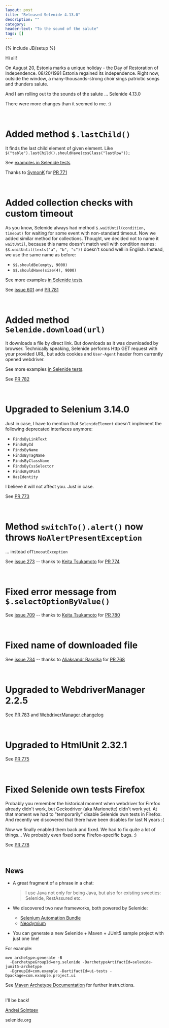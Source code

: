 ```yaml
---
layout: post
title: "Released Selenide 4.13.0"
description: ""
category:
header-text: "To the sound of the salute"
tags: []
---
```

{% include JB/setup %}

Hi all!

On August 20, Estonia marks a unique holiday - the Day of Restoration of Independence. 08/20/1991 Estonia regained its independence.
Right now, outside the window, a many-thousands-strong choir sings patriotic songs and thunders salute.

And I am rolling out to the sounds of the salute ... Selenide 4.13.0

There were more changes than it seemed to me. :)

<br>

# Added method `$.lastChild()`

It finds the last child element of given element. Like `$("table").lastChild().shouldHave(cssClass("lastRow"));`

See [examples in Selenide tests](https://github.com/selenide/selenide/blob/master/src/test/java/integration/LastChildTest.java)

Thanks to [SymonK](https://github.com/symonk) for [PR 771](https://github.com/selenide/selenide/pull/771)

<br>

# Added collection checks with custom timeout 

As you know, Selenide always had method `$.waitUntil(condition, timeout)` for waiting for some event with non-standard timeout. 
Now we added similar method for collections.
Thought, we decided not to name it `waitUntil`, because this name doesn't match well with condition names: 
`$$.waitUntil(texts("a", "b", "c"))` doesn't sound well in English. Instead, we use the same name as before:

* `$$.shouldBe(empty, 9000)`
* `$$.shouldHave(size(4), 9000)`

See more examples [in Selenide tests](https://github.com/selenide/selenide/blob/master/statics/src/test/java/integration/CollectionWaitTest.java).

See [issue 601](https://github.com/selenide/selenide/issues/601) and [PR 781](https://github.com/selenide/selenide/pull/781)

<br>

# Added method `Selenide.download(url)`

It downloads a file by direct link. But downloads as it was downloaded by browser.
Technically speaking, Selenide performs Http GET request with your provided URL, but adds cookies and `User-Agent` header from currently opened webdriver.

See more examples [in Selenide tests](https://github.com/selenide/selenide/blob/master/statics/src/test/java/integration/DirectFileDownloadTest.java).

See [PR 782](https://github.com/selenide/selenide/pull/782) 

<br>

# Upgraded to Selenium 3.14.0

Just in case, I have to mention that `SelenideElement` doesn't implement the following deprecated interfaces anymore:
* `FindsByLinkText`
* `FindsById`
* `FindsByName`
* `FindsByTagName`
* `FindsByClassName`
* `FindsByCssSelector`
* `FindsByXPath`
* `HasIdentity`

I believe it will not affect you. Just in case.

See [PR 773](https://github.com/selenide/selenide/pull/773)

<br>

# Method `switchTo().alert()` now throws `NoAlertPresentException`
... instead of`TimeoutException`

See [issue 273](https://github.com/selenide/selenide/issues/273)  --  thanks to [Keita Tsukamoto](https://github.com/tsukakei) for [PR 774](https://github.com/selenide/selenide/pull/774)

<br>

# Fixed error message from `$.selectOptionByValue()`

See [issue 709](https://github.com/selenide/selenide/issues/709)  --  thanks to [Keita Tsukamoto](https://github.com/tsukakei) for [PR 780](https://github.com/selenide/selenide/pull/780)

<br>

# Fixed name of downloaded file

See [issue 734](https://github.com/selenide/selenide/issues/734)  --  thanks to [Aliaksandr Rasolka](https://github.com/rosolko) for [PR 768](https://github.com/selenide/selenide/pull/768)

<br>

# Upgraded to WebdriverManager 2.2.5

See [PR 783](https://github.com/selenide/selenide/pull/783) and [WebdriverManager changelog](https://github.com/bonigarcia/webdrivermanager/blob/master/changelog)

<br>

# Upgraded to HtmlUnit 2.32.1

See [PR 775](https://github.com/selenide/selenide/pull/775)

<br>

# Fixed Selenide own tests Firefox

Probably you remember the historical moment when webdriver for Firefox already didn't work, but Geckodriver (aka Marionette) didn't work yet.
At that moment we had to "temporarily" disable Selenide own tests in Firefox. And recently we discovered that there have been disables for last N years :(

Now we finally enabled them back and fixed. We had to fix quite a lot of things... We probably even fixed some Firefox-specific bugs. :)  

See [PR 778](https://github.com/selenide/selenide/pull/778)

<br>


## News

* A great fragment of a phrase in a chat:
  
  > I use Java not only for being Java, but also for existing sweeties: Selenide, RestAssured etc.

* We discovered two new frameworks, both powered by Selenide:
  * [Selenium Automation Bundle](https://github.com/sysgears/selenium-automation-bundle)
  * [Neodymium](https://github.com/Xceptance/neodymium-library)

* You can generate a new Selenide + Maven + JUnit5 sample project with just one line!

For example:

```
mvn archetype:generate -B
  -DarchetypeGroupId=org.selenide -DarchetypeArtifactId=selenide-junit5-archetype
  -DgroupId=com.example -DartifactId=ui-tests -Dpackage=com.example.project.ui
```

See [Maven Archetype Documentation](https://github.com/vinogradoff/selenide-junit5-archetype) for further instructions.


<br>
I'll be back!


[Andrei Solntsev](http://asolntsev.github.io/)

selenide.org
